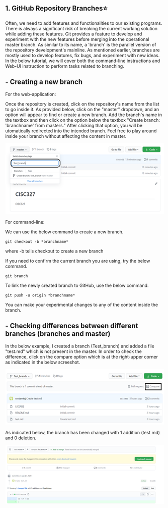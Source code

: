 ## 1. GitHub Repository Branches:star:
Often, we need to add features and functionalities to our existing programs. There is always a significant risk of breaking the current working solution while adding these features. Git provides a feature to develop and experiment with the new features before merging into the operational master branch. As similar to its name, a 'branch' is the parallel version of the repository development's mainline. As mentioned earlier, branches are mostly used to develop features, fix bugs, and experiment with new ideas.
In the below tutorial, we will cover both the command-line instructions and Web-UI instruction to perform tasks related to branching.

## - Creating a new branch 

For the web-application:


Once the repository is created, click on the repository's name from the list to go inside it. As provided below, click on the "master" dropdown, and an option will appear to find or create a new branch. Add the branch's name in the textbox and then click on the option below the textbox "Create branch: 'branchname' from masters." After clicking that option, you will be utomatically redirected into the intended branch. Feel free to play around inside your branch without affecting the content in master.

<p align="center">
  <img width="700"  src="images/Branch_Creation.PNG">
</p>

For command-line:

We can use the below command to create a new branch.
```
git checkout -b *branchname*
```
where -b tells checkout to create a new branch

If you need to confirm the current branch you are using, try the below command.
```
git branch
```
To link the newly created branch to GitHub, use the below command.
```
git push -u origin *branchname*
```
You can make your experimental changes to any of the content inside the branch.


## - Checking differences between different branches (branches and master)

In the below example, I created a branch (Test_branch) and added a file "test.md" which is not present in the master. In order to check the difference, click on the compare option which is at the right-upper corner as indicated in the below screeshot.

<p align="center">
  <img width="700"  src="images/Diff_branch.png">
</p>

As indicated below, the branch has been changed with 1 addition (test.md) and 0 deletion. 

<p align="center">
  <img width="700"  src="images/Diff_branch_res.png">
</p>

